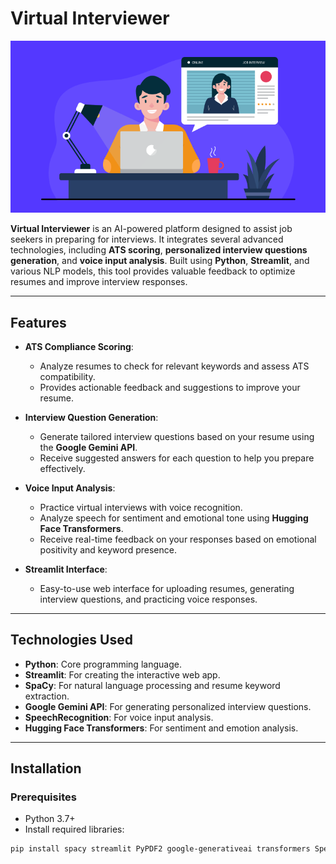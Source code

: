 # Virtual Interviewer
![Virtual Interviewer Screenshot](image.png)

**Virtual Interviewer** is an AI-powered platform designed to assist job seekers in preparing for interviews. It integrates several advanced technologies, including **ATS scoring**, **personalized interview questions generation**, and **voice input analysis**. Built using **Python**, **Streamlit**, and various NLP models, this tool provides valuable feedback to optimize resumes and improve interview responses.

---

## Features

- **ATS Compliance Scoring**: 
  - Analyze resumes to check for relevant keywords and assess ATS compatibility. 
  - Provides actionable feedback and suggestions to improve your resume.
  
- **Interview Question Generation**: 
  - Generate tailored interview questions based on your resume using the **Google Gemini API**.
  - Receive suggested answers for each question to help you prepare effectively.

- **Voice Input Analysis**: 
  - Practice virtual interviews with voice recognition.
  - Analyze speech for sentiment and emotional tone using **Hugging Face Transformers**.
  - Receive real-time feedback on your responses based on emotional positivity and keyword presence.

- **Streamlit Interface**: 
  - Easy-to-use web interface for uploading resumes, generating interview questions, and practicing voice responses.

---

## Technologies Used

- **Python**: Core programming language.
- **Streamlit**: For creating the interactive web app.
- **SpaCy**: For natural language processing and resume keyword extraction.
- **Google Gemini API**: For generating personalized interview questions.
- **SpeechRecognition**: For voice input analysis.
- **Hugging Face Transformers**: For sentiment and emotion analysis.

---

## Installation

### Prerequisites
- Python 3.7+
- Install required libraries:

```bash
pip install spacy streamlit PyPDF2 google-generativeai transformers SpeechRecognition
